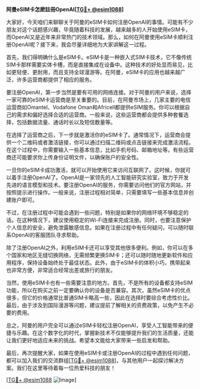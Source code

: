 **阿曼eSIM卡怎麽註冊OpenAI[[TG💪+ @esim1088](https://t.me/s/esim1088)]**

大家好，今天咱们来聊聊关于阿曼的eSIM卡如何注册OpenAI的事情。可能有不少朋友对这个话题感兴趣，毕竟随着科技的发展，越来越多的人开始使用eSIM卡，而OpenAI又是近年来非常热门的技术领域。那么，如何在阿曼使用eSIM卡顺利注册OpenAI呢？接下来，我会尽量详细地为大家讲解这一过程。

首先，我们得明确什么是eSIM卡。eSIM卡是一种嵌入式SIM卡技术，它不像传统SIM卡那样需要实体卡槽，而是直接集成在设备中。这种技术的好处显而易见，比如更轻便、更耐用，而且支持全球漫游等。在阿曼，eSIM卡的应用也越来越广泛，许多运营商都提供了相应的服务。

要注册OpenAI，第一步当然是要有可用的网络连接。对于阿曼的用户来说，选择一家可靠的eSIM卡运营商是至关重要的。目前，在阿曼市场上，几家主要的电信运营商如Omantel、Vodafone Oman和Africell都提供eSIM服务。你可以根据自己的需求和偏好选择合适的运营商。一般来说，这些运营商都会提供多种套餐选择，包括数据流量、通话时长以及短信数量等。

在选择了运营商之后，下一步就是激活你的eSIM卡了。通常情况下，运营商会提供一个二维码或者激活链接，你可以通过扫描二维码或点击链接来完成激活流程。在这个过程中，你需要输入一些基本信息，比如手机号码、邮箱地址等。有些运营商还可能要求你上传身份证明文件，以确保账户的安全性。

一旦你的eSIM卡成功激活，就可以开始使用它来访问互联网了。这时候，你就可以着手注册OpenAI了。OpenAI是一家领先的人工智能研究实验室，致力于开发先进的语言模型和技术。要注册OpenAI的服务，你需要访问他们的官方网站，并按照提示进行操作。一般来说，注册过程相对简单，只需要填写一些基本信息并创建账户即可。

不过，在注册过程中可能会遇到一些问题，特别是如果你的网络环境不够稳定的话。在这种情况下，建议使用稳定的Wi-Fi连接来完成注册。同时，也要注意保护个人信息的安全，避免泄露敏感信息。如果在注册过程中有任何疑问，可以随时联系OpenAI的客服团队寻求帮助。

除了注册OpenAI之外，利用eSIM卡还可以享受其他很多便利。例如，你可以在多个国家和地区无缝切换网络，无需频繁更换SIM卡；还可以随时随地更新软件和应用程序，保持设备始终处于最佳状态。此外，由于eSIM卡的体积小巧，携带起来也非常方便，非常适合经常出差或旅行的朋友。

当然，使用eSIM卡也有一些需要注意的地方。首先，不是所有的设备都支持eSIM功能，所以在购买之前一定要确认你的设备是否兼容。其次，虽然eSIM卡的优点很多，但它的价格通常比普通SIM卡略高一些，因此在选择时要综合考虑性价比。最后，由于涉及到国际漫游等问题，建议提前了解相关的资费政策，以免产生不必要的费用。

总之，阿曼的用户完全可以通过eSIM卡轻松注册OpenAI，享受人工智能带来的便捷与乐趣。在这个数字化的时代，掌握新技术不仅能够提升我们的生活质量，还能让我们更好地适应未来的挑战。希望本文能给大家带来一些启发和帮助。

最后，再次提醒大家，如果在使用eSIM卡或注册OpenAI的过程中遇到任何问题，都可以加入我们的交流群组[[TG💪+ @esim1088](https://t.me/s/esim1088)]，与其他用户一起探讨解决方案。我们在这里等待着每一位热爱科技的朋友！

[[TG💪+ @esim1088](https://t.me/s/esim1088) ![Image](https://i.postimg.cc/4NQfJmqS/Snipaste-2025-05-13-00-14-12.png)]